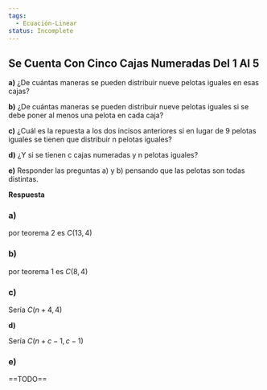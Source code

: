 ```yaml
---
tags:
  - Ecuación-Linear
status: Incomplete
---
```


## Se Cuenta Con Cinco Cajas Numeradas Del 1 Al 5

**a)** ¿De cuántas maneras se pueden distribuir nueve pelotas iguales en esas cajas?

**b)** ¿De cuántas maneras se pueden distribuir nueve pelotas iguales si se debe poner al menos una pelota en cada caja?

**c)** ¿Cuál es la repuesta a los dos incisos anteriores si en lugar de 9 pelotas iguales se tienen que distribuir n pelotas iguales?

**d)** ¿Y si se tienen c cajas numeradas y n pelotas iguales?

**e)** Responder las preguntas a) y b) pensando que las pelotas son todas distintas.

**Respuesta**

### **a)**

por teorema 2 es $C(13, 4)$

### **b)**

por teorema 1 es $C(8, 4)$

### **c)**

Sería $C(n + 4, 4)$

**d)**

Sería $C(n + c - 1, c - 1)$

### **e)**

==TODO==
